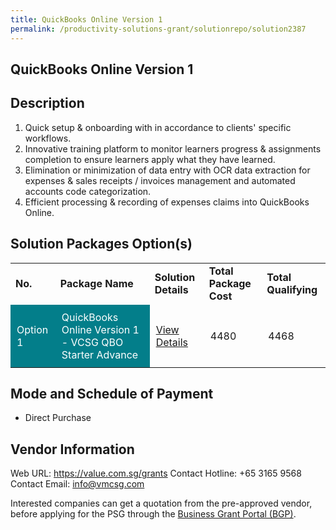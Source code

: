 ```yaml
---
title: QuickBooks Online Version 1
permalink: /productivity-solutions-grant/solutionrepo/solution2387
---
```


## QuickBooks Online Version 1

## Description

1) Quick setup & onboarding with in accordance to clients' specific workflows.
2) Innovative training platform to monitor learners progress & assignments completion to ensure learners apply what they have learned.
3) Elimination or minimization of data entry with OCR data extraction for expenses & sales receipts / invoices management and automated accounts code categorization. 
4) Efficient processing & recording of expenses claims into QuickBooks Online.

## Solution Packages Option(s)

<table>
<tr>
<td><b>No.</b></td>
<td><b>Package Name</b></td>
<td><b>Solution Details</b></td>
<td><b>Total Package Cost</b></td>
<td><b>Total Qualifying</b></td>
</tr>
<tr>
<td style='padding: 10px; background-color: #037E8A; color: #FFFFFF;'>Option 1</td>
<td style='padding: 10px; background-color: #037E8A; color: #FFFFFF;'>QuickBooks Online Version 1 - VCSG QBO Starter Advance</td>
<td style='padding: 10px;'><a href='https://www.gobusiness.gov.sg/images/psg/Value_Consultancy_20200541_Desensitised_Annex_3_Part_45.pdf' target='_blank'>View Details</a></td>
<td style='padding: 10px;'>4480</td>
<td style='padding: 10px;'>4468</td>
</tr>
</table>

## Mode and Schedule of Payment

 - Direct Purchase

## Vendor Information

 Web URL: https://value.com.sg/grants
Contact Hotline: +65 3165 9568
Contact Email: info@vmcsg.com 

Interested companies can get a quotation from the pre-approved vendor, before applying for the PSG through the <a href='https://www.businessgrants.gov.sg/'>Business Grant Portal (BGP)</a>.

<script src="/jquery/resize-tables.js"></script>
